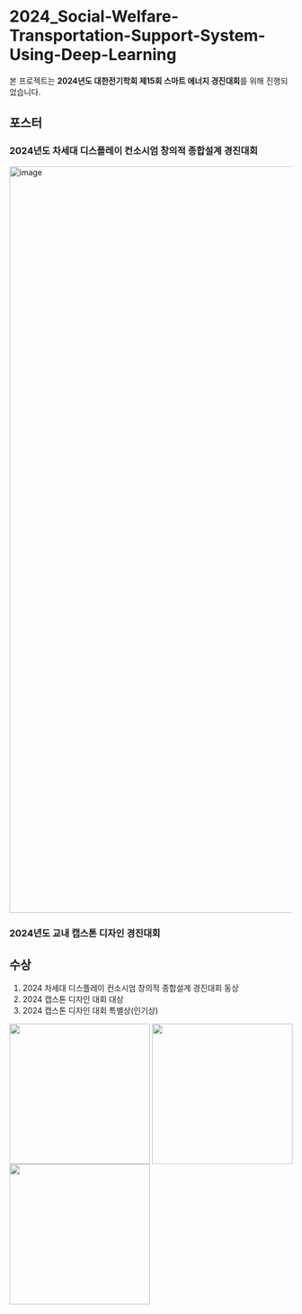 # 2024_Social-Welfare-Transportation-Support-System-Using-Deep-Learning

  본 프로젝트는 **2024년도 대한전기학회 제15회 스마트 에너지 경진대회**를 위해 진행되었습니다.



  
## 포스터



  
### 2024년도 차세대 디스플레이 컨소시엄 창의적 종합설계 경진대회
<img width="730" height="1329" alt="image" src="https://github.com/user-attachments/assets/dabbf31d-9cac-4bbe-8609-5aec2d07069b" />

### 2024년도 교내 캡스톤 디자인 경진대회


## 수상
1. 2024 차세대 디스플레이 컨소시엄 창의적 종합설계 경진대회 동상
2. 2024 캡스톤 디자인 대회 대상
3. 2024 캡스톤 디자인 대회 특별상(인기상)
   
<img width="250" style="vertical-align:top;" src="https://github.com/user-attachments/assets/6072183f-1f97-4626-99be-c884e71a6806" />
<img width="250" style="vertical-align:top;" src="https://github.com/user-attachments/assets/9520aabc-1cb4-4256-98af-1d80167b6176" />
<img width="250" style="vertical-align:top;" src="https://github.com/user-attachments/assets/b193fd18-f6ac-479f-8165-ccb8253236c4" />





